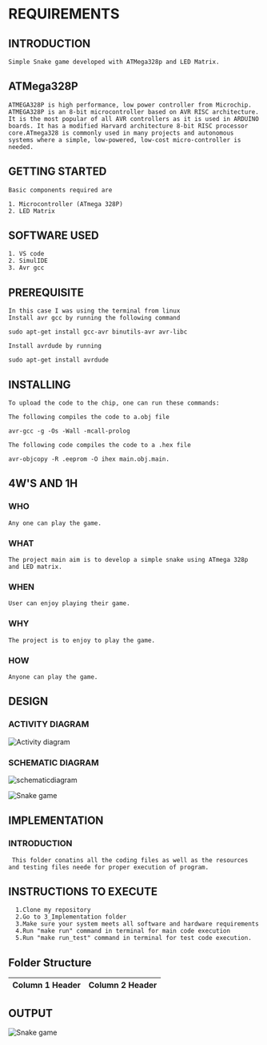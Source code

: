 
# REQUIREMENTS

## INTRODUCTION

    Simple Snake game developed with ATMega328p and LED Matrix.
  
## ATMega328P

    ATMEGA328P is high performance, low power controller from Microchip. ATMEGA328P is an 8-bit microcontroller based on AVR RISC architecture. It is the most popular of all AVR controllers as it is used in ARDUINO boards. It has a modified Harvard architecture 8-bit RISC processor core.ATmega328 is commonly used in many projects and autonomous systems where a simple, low-powered, low-cost micro-controller is needed. 
    
## GETTING STARTED

    Basic components required are
    
    1. Microcontroller (ATmega 328P)
    2. LED Matrix
    
## SOFTWARE USED

    1. VS code
    2. SimulIDE
    3. Avr gcc
    
 ## PREREQUISITE
 
    In this case I was using the terminal from linux
    Install avr gcc by running the following command  
    
    sudo apt-get install gcc-avr binutils-avr avr-libc
    
    Install avrdude by running
    
    sudo apt-get install avrdude
    
## INSTALLING

    To upload the code to the chip, one can run these commands:
    
    The following compiles the code to a.obj file
    
    avr-gcc -g -Os -Wall -mcall-prolog
    
    The following code compiles the code to a .hex file
    
    avr-objcopy -R .eeprom -O ihex main.obj.main.
    
 ## 4W'S AND 1H
 
 ### WHO
 
    Any one can play the game.
    
 ### WHAT
 
    The project main aim is to develop a simple snake using ATmega 328p and LED matrix.
    
 ### WHEN
 
    User can enjoy playing their game.
    
 ### WHY
 
    The project is to enjoy to play the game.
    
 ### HOW
 
    Anyone can play the game.
    
 ## DESIGN
 
 ### ACTIVITY DIAGRAM
 
 ![Activity diagram](https://user-images.githubusercontent.com/94168215/144235242-10710fae-bfee-43bf-8ee3-0818a25de747.png)
 
 
 


### SCHEMATIC DIAGRAM

 ![schematicdiagram](https://user-images.githubusercontent.com/94168215/144235351-883e00cf-08d1-4999-acbb-24dbf88ff054.png)





![Snake game](https://user-images.githubusercontent.com/94168215/144235381-70ade77b-1eef-44e6-8c7a-35ea8779cf90.png)



## IMPLEMENTATION
### INTRODUCTION

     This folder conatins all the coding files as well as the resources and testing files neede for proper execution of program.
     
## INSTRUCTIONS TO EXECUTE

      1.Clone my repository
      2.Go to 3_Implementation folder
      3.Make sure your system meets all software and hardware requirements
      4.Run "make run" command in terminal for main code execution
      5.Run "make run_test" command in terminal for test code execution.

## Folder Structure
|Column 1 Header |Column 2 Header |
|--- |--- 


## OUTPUT

![Snake game](https://user-images.githubusercontent.com/94168215/144235677-2d6f341a-5134-474f-8d6c-2178d4309083.gif)


